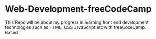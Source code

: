 # Web-Development-freeCodeCamp
This Repo will be about my progress in learning front end development technologies such as HTML, CSS JavaScript etc with freeCodeCamp. Based 
